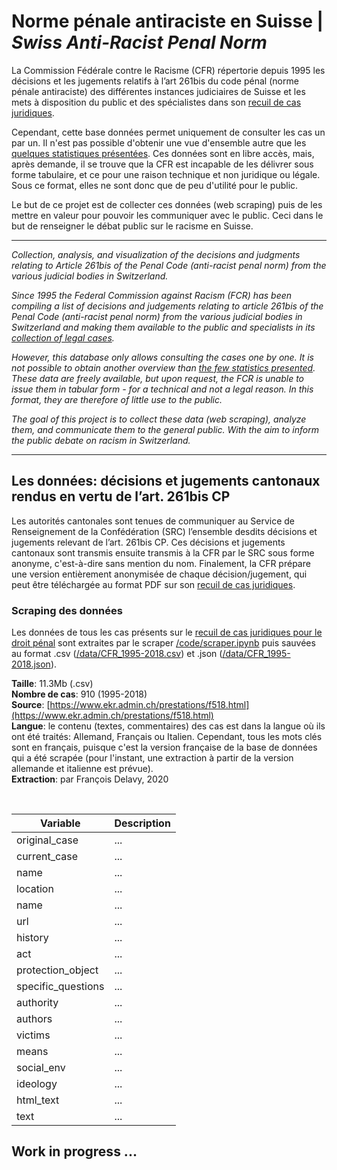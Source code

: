 # Norme pénale antiraciste en Suisse | _Swiss Anti-Racist Penal Norm_

La Commission Fédérale contre le Racisme (CFR) répertorie depuis 1995 les décisions et les jugements relatifs à l’art 261bis du code pénal (norme pénale antiraciste) des différentes instances judiciaires de Suisse et les mets à disposition du public et des spécialistes dans son [recuil de cas juridiques](https://www.ekr.admin.ch/prestations/f269.html).  

Cependant, cette base données permet uniquement de consulter les cas un par un. Il n'est pas possible d'obtenir une vue d'ensemble autre que les [quelques statistiques présentées](https://www.ekr.admin.ch/prestations/f272.html). Ces données sont en libre accès, mais, après demande, il se trouve que la CFR est incapable de les délivrer sous forme tabulaire, et ce pour une raison technique et non juridique ou légale. Sous ce format, elles ne sont donc que de peu d'utilité pour le public. 

Le but de ce projet est de collecter ces données (web scraping) puis de les mettre en valeur pour pouvoir les communiquer avec le public. Ceci dans le but de renseigner le débat public sur le racisme en Suisse.   

---  

_Collection, analysis, and visualization of the decisions and judgments relating to Article 261bis of the Penal Code (anti-racist penal norm) from the various judicial bodies in Switzerland._

_Since 1995 the Federal Commission against Racism (FCR) has been compiling a list of decisions and judgements relating to article 261bis of the Penal Code (anti-racist penal norm) from the various judicial bodies in Switzerland and making them available to the public and specialists in its [collection of legal cases](https://www.ekr.admin.ch/prestations/f269.html)._  

_However, this database only allows consulting the cases one by one. It is not possible to obtain another overview than [the few statistics presented](https://www.ekr.admin.ch/prestations/f272.html). These data are freely available, but upon request, the FCR is unable to issue them in tabular form - for a technical and not a legal reason. In this format, they are therefore of little use to the public._ 

_The goal of this project is to collect these data (web scraping), analyze them, and communicate them to the general public. With the aim to inform the public debate on racism in Switzerland._   

---  

## Les données: décisions et jugements cantonaux rendus en vertu de l’art. 261bis CP

Les autorités cantonales sont tenues de communiquer au Service de Renseignement de la Confédération (SRC) l’ensemble desdits décisions et jugements relevant de l’art. 261bis CP. Ces décisions et jugements cantonaux sont transmis ensuite transmis à la CFR par le SRC sous forme anonyme, c'est-à-dire sans mention du nom. Finalement, la CFR prépare une version entièrement anonymisée de chaque décision/jugement, qui peut être téléchargée au format PDF sur son [recuil de cas juridiques](https://www.ekr.admin.ch/prestations/f269.html).  

### Scraping des données

Les données de tous les cas présents sur le [recuil de cas juridiques pour le droit pénal](https://www.ekr.admin.ch/prestations/f518.html) sont extraites par le scraper [/code/scraper.ipynb](https://github.com/de-la-viz/racism_ch/blob/master/code/scraper.ipynb) puis sauvées au format .csv ([/data/CFR_1995-2018.csv](https://github.com/de-la-viz/racism_ch/blob/master/data/CFR_1995-2018.csv)) et .json ([/data/CFR_1995-2018.json](https://github.com/de-la-viz/racism_ch/blob/master/data/CFR_1995-2018.json)).   

**Taille**: 11.3Mb (.csv)  
**Nombre de cas**: 910 (1995-2018)  
**Source**: [https://www.ekr.admin.ch/prestations/f518.html](https://www.ekr.admin.ch/prestations/f518.html)  
**Langue**: le contenu (textes, commentaires) des cas est dans la langue où ils ont été traités: Allemand, Français ou Italien. Cependant, tous les mots clés sont en français, puisque c'est la version française de la base de données qui a été scrapée (pour l'instant, une extraction à partir de la version allemande et italienne est prévue).   
**Extraction**: par François Delavy, 2020  

<br>

| Variable      | Description   |
| ------------- |---------------|
| original_case | ... |
| current_case      | ...      |
| name | ... |
| location | ... |
| name | ... |
| url | ... |
| history | ... |
| act | ... |
| protection_object | ... |
| specific_questions | ... |
| authority | ... |
| authors | ... |
| victims | ... |
| means | ... |
| social_env | ... |
| ideology | ... |
| html_text | ... |
| text | ... |



## Work in progress ...



